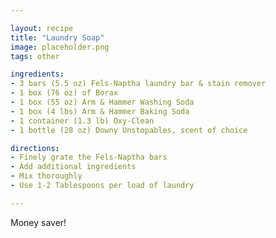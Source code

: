 ```yaml
---

layout: recipe
title: "Laundry Soap"
image: placeholder.png
tags: other

ingredients:
- 3 bars (5.5 oz) Fels-Naptha laundry bar & stain remover
- 1 box (76 oz) of Borax
- 1 box (55 oz) Arm & Hammer Washing Soda
- 1 box (4 lbs) Arm & Hammer Baking Soda
- 1 container (1.3 lb) Oxy-Clean
- 1 bottle (28 oz) Downy Unstopables, scent of choice

directions:
- Finely grate the Fels-Naptha bars
- Add additional ingredients
- Mix thoroughly
- Use 1-2 Tablespoons per load of laundry

---
```

Money saver!